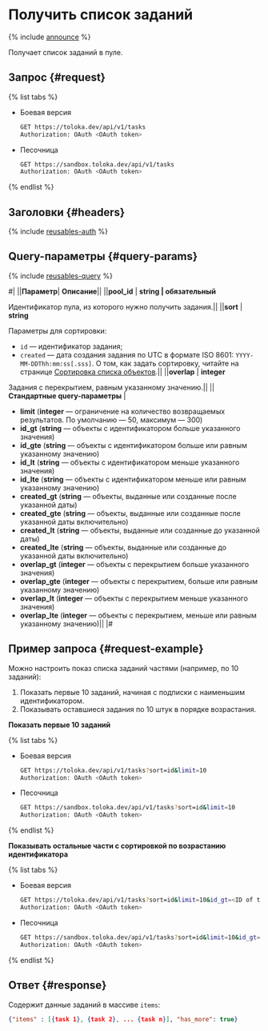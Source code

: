 # Получить список заданий

{% include [announce](../_includes/announce.md) %}

Получает список заданий в пуле.

## Запрос {#request}

{% list tabs %}

- Боевая версия

    ```bash
    GET https://toloka.dev/api/v1/tasks
    Authorization: OAuth <OAuth token>
    ```

- Песочница

    ```bash
    GET https://sandbox.toloka.dev/api/v1/tasks
    Authorization: OAuth <OAuth token>
    ```

{% endlist %}

## Заголовки {#headers}

{% include [reusables-auth](../_includes/reusables/id-reusables/auth.md) %}

## Query-параметры {#query-params}

{% include [reusables-query](../_includes/reusables/id-reusables/query.md) %}


#|
||**Параметр**| **Описание**||
||**pool_id** | **string \| обязательный**

Идентификатор пула, из которого нужно получить задания.||
||**sort** | **string**

Параметры для сортировки:

- `id` — идентификатор задания;
- `created` — дата создания задания по UTC в формате ISO 8601: `YYYY-MM-DDThh:mm:ss[.sss]`.
О том, как задать сортировку, читайте на странице [Сортировка списка объектов](sorting.md).||
||**overlap** | **integer**

Задания с перекрытием, равным указанному значению.||
||**Стандартные query-параметры** |
- **limit** (**integer** — ограничение на количество возвращаемых результатов. По умолчанию — 50, максимум — 300)
- **id_gt** (**string** — объекты с идентификатором больше указанного значения)
- **id_gte** (**string** — объекты с идентификатором больше или равным указанному значению)
- **id_lt** (**string** — объекты с идентификатором меньше указанного значения)
- **id_lte** (**string** — объекты с идентификатором меньше или равным указанному значению)
- **created_gt** (**string** — объекты, выданные или созданные после указанной даты)
- **created_gte** (**string** — объекты, выданные или созданные после указанной даты включительно)
- **created_lt** (**string** — объекты, выданные или созданные до указанной даты)
- **created_lte** (**string** — объекты, выданные или созданные до указанной даты включительно)
- **overlap_gt** (**integer** — объекты с перекрытием больше указанного значения)
- **overlap_gte** (**integer** — объекты с перекрытием, больше или равным указанному значению)
- **overlap_lt** (**integer** — объекты с перекрытием меньше указанного значения)
- **overlap_lte** (**integer** — объекты с перекрытием, меньше или равным указанному значению)||
|#

## Пример запроса {#request-example}

Можно настроить показ списка заданий частями (например, по 10 заданий):

1. Показать первые 10 заданий, начиная с подписки с наименьшим идентификатором.
1. Показывать оставшиеся задания по 10 штук в порядке возрастания.

**Показать первые 10 заданий**

{% list tabs %}

- Боевая версия

    ```bash
    GET https://toloka.dev/api/v1/tasks?sort=id&limit=10
    Authorization: OAuth <OAuth token>
    ```

- Песочница

    ```bash
    GET https://sandbox.toloka.dev/api/v1/tasks?sort=id&limit=10
    Authorization: OAuth <OAuth token>
    ```

{% endlist %}

**Показывать остальные части с сортировкой по возрастанию идентификатора**

{% list tabs %}

- Боевая версия

    ```bash
    GET https://toloka.dev/api/v1/tasks?sort=id&limit=10&id_gt=<ID of the last task from the previous response>
    Authorization: OAuth <OAuth token>
    ```

- Песочница

    ```bash
    GET https://sandbox.toloka.dev/api/v1/tasks?sort=id&limit=10&id_gt=<ID of the last task from the previous response>
    Authorization: OAuth <OAuth token>
    ```

{% endlist %}

## Ответ {#response}

Содержит данные заданий в массиве `items`:

```json
{"items" : [{task 1}, {task 2}, ... {task n}], "has_more": true}
```